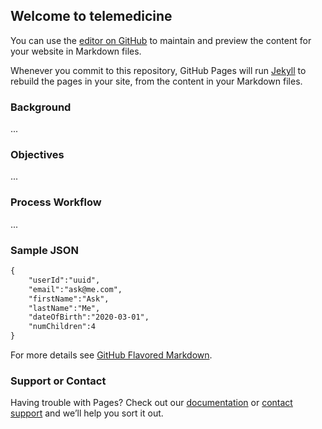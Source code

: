 ## Welcome to telemedicine

You can use the [editor on GitHub](https://github.com/klopjq/telemedicine/edit/master/docs/index.md) to maintain and preview the content for your website in Markdown files.

Whenever you commit to this repository, GitHub Pages will run [Jekyll](https://jekyllrb.com/) to rebuild the pages in your site, from the content in your Markdown files.

### Background
...

### Objectives
...

### Process Workflow
...

### Sample JSON 
```markdown
{
    "userId":"uuid",
    "email":"ask@me.com",
    "firstName":"Ask",
    "lastName":"Me",
    "dateOfBirth":"2020-03-01",
    "numChildren":4
}
```

For more details see [GitHub Flavored Markdown](https://guides.github.com/features/mastering-markdown/).

### Support or Contact

Having trouble with Pages? Check out our [documentation](https://docs.github.com/categories/github-pages-basics/) or [contact support](https://github.com/contact) and we’ll help you sort it out.
